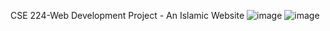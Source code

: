 CSE 224-Web Development Project - An Islamic Website
![image](https://github.com/Md-Rifat-Islam/Salam_with-Islam/assets/73377455/a1ec0abf-c224-4475-9e3e-f6ca6caa6836)
![image](https://github.com/Md-Rifat-Islam/Salam_with-Islam/assets/73377455/038073eb-542e-4ce8-886d-f76c5b2a6240)
